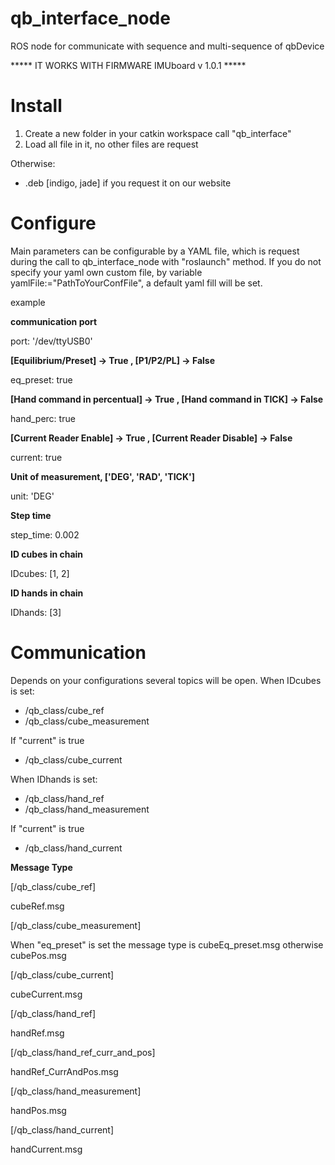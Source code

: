 # qb_interface_node
ROS node for communicate with sequence and multi-sequence of qbDevice

***** IT WORKS WITH FIRMWARE IMUboard v 1.0.1 *****

# Install
1. Create a new folder in your catkin workspace call "qb_interface"
2. Load all file in it, no other files are request

Otherwise:
  - .deb [indigo, jade] if you request it on our website

# Configure
Main parameters can be configurable by a YAML file, which is request during the call to qb_interface_node with "roslaunch" method.
If you do not specify your yaml own custom file, by variable yamlFile:="PathToYourConfFile", a default yaml fill will be set.

example

**communication port**

port: '/dev/ttyUSB0'

**[Equilibrium/Preset] -> True , [P1/P2/PL] -> False**

eq_preset: true

**[Hand command in percentual] -> True , [Hand command in TICK] -> False**

hand_perc: true 

**[Current Reader Enable] -> True , [Current Reader Disable] -> False**

current: true

**Unit of measurement, ['DEG', 'RAD', 'TICK']**

unit: 'DEG' 

**Step time** 

step_time: 0.002

**ID cubes in chain**

IDcubes: [1, 2] 

**ID hands in chain**

IDhands: [3] 

# Communication
Depends on your configurations several topics will be open.
When IDcubes is set:

  - /qb_class/cube_ref
  - /qb_class/cube_measurement

  If "current" is true

  - /qb_class/cube_current
  
When IDhands is set:

  - /qb_class/hand_ref
  - /qb_class/hand_measurement
  
  If "current" is true
  - /qb_class/hand_current

**Message Type**

[/qb_class/cube_ref]

cubeRef.msg

[/qb_class/cube_measurement] 

When "eq_preset" is set the message type is cubeEq_preset.msg otherwise cubePos.msg

[/qb_class/cube_current] 

cubeCurrent.msg

[/qb_class/hand_ref]

handRef.msg

[/qb_class/hand_ref_curr_and_pos]

handRef_CurrAndPos.msg

[/qb_class/hand_measurement] 

handPos.msg

[/qb_class/hand_current] 

handCurrent.msg
